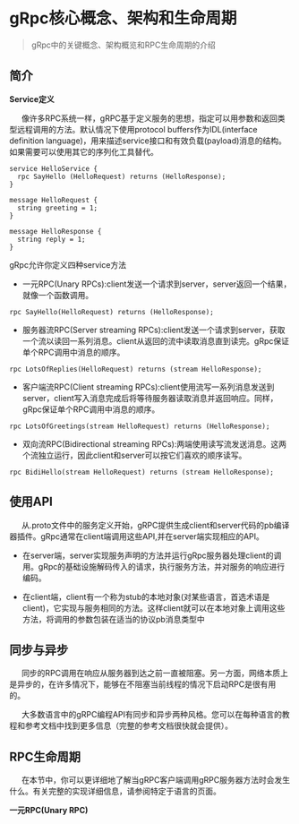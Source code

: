 # gRpc核心概念、架构和生命周期

> gRpc中的关键概念、架构概览和RPC生命周期的介绍

## 简介

**Service定义**

&emsp; &nbsp;像许多RPC系统一样，gRPC基于定义服务的思想，指定可以用参数和返回类型远程调用的方法。默认情况下使用protocol buffers作为IDL(interface definition language)，用来描述service接口和有效负载(payload)消息的结构。如果需要可以使用其它的序列化工具替代。

```
service HelloService {
  rpc SayHello (HelloRequest) returns (HelloResponse);
}

message HelloRequest {
  string greeting = 1;
}

message HelloResponse {
  string reply = 1;
}
```

gRpc允许你定义四种service方法

* 一元RPC(Unary RPCs):client发送一个请求到server，server返回一个结果，就像一个函数调用。

`rpc SayHello(HelloRequest) returns (HelloResponse);`

* 服务器流RPC(Server streaming RPCs):client发送一个请求到server，获取一个流以读回一系列消息。client从返回的流中读取消息直到读完。gRpc保证单个RPC调用中消息的顺序。

`rpc LotsOfReplies(HelloRequest) returns (stream HelloResponse);`

* 客户端流RPC(Client streaming RPCs):client使用流写一系列消息发送到server，client写入消息完成后将等待服务器读取消息并返回响应。同样，gRpc保证单个RPC调用中消息的顺序。

`rpc LotsOfGreetings(stream HelloRequest) returns (HelloResponse);`

* 双向流RPC(Bidirectional streaming RPCs):两端使用读写流发送消息。这两个流独立运行，因此client和server可以按它们喜欢的顺序读写。

`rpc BidiHello(stream HelloRequest) returns (stream HelloResponse);`


## 使用API

&emsp; &nbsp;从.proto文件中的服务定义开始，gRPC提供生成client和server代码的pb编译器插件。gRpc通常在client端调用这些API,并在server端实现相应的API。

* 在server端，server实现服务声明的方法并运行gRpc服务器处理client的调用。gRpc的基础设施解码传入的请求，执行服务方法，并对服务的响应进行编码。

* 在client端，client有一个称为stub的本地对象(对某些语言，首选术语是client)，它实现与服务相同的方法。这样client就可以在本地对象上调用这些方法，将调用的参数包装在适当的协议pb消息类型中

## 同步与异步

&emsp; &nbsp;同步的RPC调用在响应从服务器到达之前一直被阻塞。另一方面，网络本质上是异步的，在许多情况下，能够在不阻塞当前线程的情况下启动RPC是很有用的。

&emsp; &nbsp;大多数语言中的gRPC编程API有同步和异步两种风格。您可以在每种语言的教程和参考文档中找到更多信息（完整的参考文档很快就会提供）。

## RPC生命周期

&emsp; &nbsp;在本节中，你可以更详细地了解当gRPC客户端调用gRPC服务器方法时会发生什么。有关完整的实现详细信息，请参阅特定于语言的页面。

**一元RPC(Unary RPC)**

